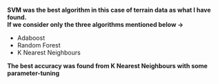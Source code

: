 <b>SVM was the best algorithm in this case of terrain data as what I have found.</b> <br>
<b>If we consider only the three algorithms mentioned below -> </b><br>
  <ul>
    <li>Adaboost </li>
    <li>Random Forest </li>
    <li>K Nearest Neighbours</li>
  </ul>
<b>The best accuracy was found from K Nearest Neighbours with some parameter-tuning</b>
